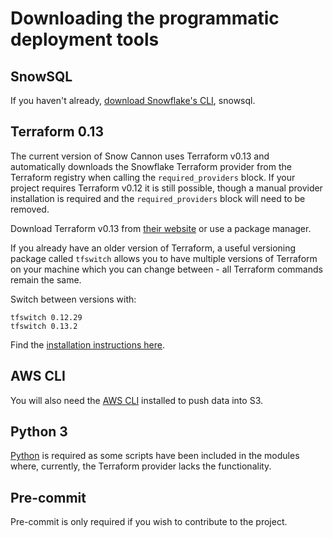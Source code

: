 # Downloading the programmatic deployment tools

## SnowSQL

If you haven't already, [download Snowflake's CLI](https://docs.snowflake.com/en/user-guide/snowsql-install-config.html#installing-snowsql), snowsql.

## Terraform 0.13

The current version of Snow Cannon uses Terraform v0.13 and automatically downloads the Snowflake Terraform provider from the Terraform registry when calling the `required_providers` block. If your project requires Terraform v0.12 it is still possible, though a manual provider installation is required and the `required_providers` block will need to be removed.

Download Terraform v0.13 from [their website](https://www.terraform.io/downloads.html) or use a package manager.

If you already have an older version of Terraform, a useful versioning package called `tfswitch` allows you to have multiple versions of Terraform on your machine which you can change between - all Terraform commands remain the same.

Switch between versions with:

    tfswitch 0.12.29
    tfswitch 0.13.2

Find the [installation instructions here](https://github.com/warrensbox/terraform-switcher).

## AWS CLI

You will also need the [AWS CLI](https://aws.amazon.com/cli/) installed to push data into S3.


## Python 3

[Python](https://www.python.org/downloads/release/python-381/) is required as some scripts have been included in the modules where, currently, the Terraform provider lacks the functionality.

## Pre-commit

Pre-commit is only required if you wish to contribute to the project.
